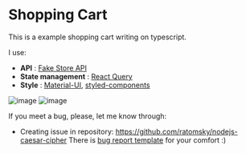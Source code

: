 # Shopping Cart  

This is a example shopping cart  writing on typescript.

I use: 

- **API** : [Fake Store API](https://fakestoreapi.com/)
- **State management** : [React Query](https://react-query.tanstack.com/)
- **Style** : [Material-UI](https://material-ui.com/), [styled-components](https://styled-components.com/)

![image](https://user-images.githubusercontent.com/77613549/119907161-5f30e800-bf58-11eb-9535-10d99d5098b4.png)
![image](https://user-images.githubusercontent.com/77613549/119907001-04978c00-bf58-11eb-8e9d-a420b5f85e91.png)

If you meet a bug, please, let me know through:
- Creating issue in repository: https://github.com/ratomsky/nodejs-caesar-cipher
  There is [bug report template](https://gist.github.com/ratomsky/61015b176d7fedd0159c974d372819e7) for your
  comfort :)

